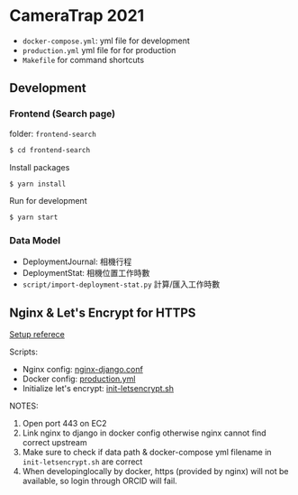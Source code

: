 # CameraTrap 2021

- `docker-compose.yml`: yml file for development 
- `production.yml` yml file for for production
- `Makefile` for command shortcuts

## Development

### Frontend (Search page)

folder: `frontend-search`
```bash
$ cd frontend-search
```

Install packages

```bash
$ yarn install
```

Run for development

```bash
$ yarn start
```

### Data Model

- DeploymentJournal: 相機行程
- DeploymentStat: 相機位置工作時數
- `script/import-deployment-stat.py` 計算/匯入工作時數


## Nginx & Let's Encrypt for HTTPS
[Setup referece](https://pentacent.medium.com/nginx-and-lets-encrypt-with-docker-in-less-than-5-minutes-b4b8a60d3a71)

Scripts:
- Nginx config: [nginx-django.conf](./scripts/nginx-django.conf)
- Docker config: [production.yml](./production.yml)
- Initialize let's encrypt: [init-letsencrypt.sh](./init-letsencrypt.sh)

NOTES: 
1. Open port 443 on EC2
2. Link nginx to django in docker config otherwise nginx cannot find correct upstream
3. Make sure to check if data path & docker-compose yml filename in `init-letsencrypt.sh` are correct
4. When developinglocally by docker, https (provided by nginx) will not be available, so login through ORCID will fail.
